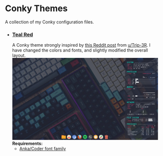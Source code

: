 # Conky Themes
A collection of my Conky configuration files.

- ### [Teal Red](https://github.com/chris-winta/Conky-Themes/tree/master/Teal_Red)
    A Conky theme strongly inspired by [this Reddit post](https://www.reddit.com/r/Conkyporn/comments/9czm1n/finally_somewhat_happy_with_my_conky/) from [u/Trip-3R](https://www.reddit.com/user/Trip-3R). I have changed the colors and fonts, and slightly modified the overall layout.
    ![Teal Red preview](Teal_Red/preview.png "Teal Red preview")
    __Requirements:__
    - [Anka/Coder font family](https://code.google.com/archive/p/anka-coder-fonts/)
